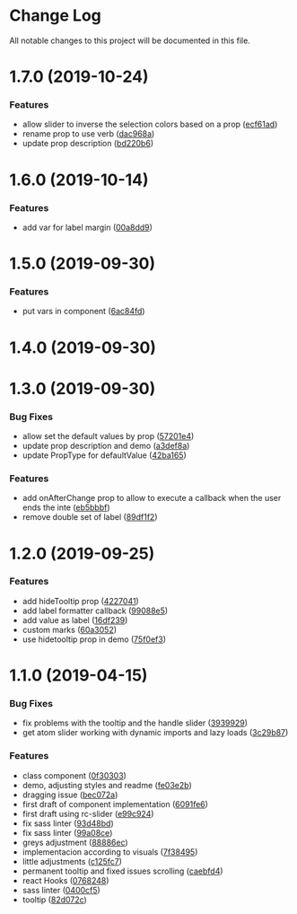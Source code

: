 # Change Log

All notable changes to this project will be documented in this file.

<a name="1.7.0"></a>
# 1.7.0 (2019-10-24)


### Features

* allow slider to inverse the selection colors based on a prop ([ecf61ad](https://github.com/SUI-Components/sui-components/commit/ecf61ad))
* rename prop to use verb ([dac968a](https://github.com/SUI-Components/sui-components/commit/dac968a))
* update prop description ([bd220b6](https://github.com/SUI-Components/sui-components/commit/bd220b6))



<a name="1.6.0"></a>
# 1.6.0 (2019-10-14)


### Features

* add var for label margin ([00a8dd9](https://github.com/SUI-Components/sui-components/commit/00a8dd9))



<a name="1.5.0"></a>
# 1.5.0 (2019-09-30)


### Features

* put vars in component ([6ac84fd](https://github.com/SUI-Components/sui-components/commit/6ac84fd))



<a name="1.4.0"></a>
# 1.4.0 (2019-09-30)



<a name="1.3.0"></a>
# 1.3.0 (2019-09-30)


### Bug Fixes

* allow set the default values by prop ([57201e4](https://github.com/SUI-Components/sui-components/commit/57201e4))
* update prop description and demo ([a3def8a](https://github.com/SUI-Components/sui-components/commit/a3def8a))
* update PropType for defaultValue ([42ba165](https://github.com/SUI-Components/sui-components/commit/42ba165))


### Features

* add onAfterChange prop to allow to execute a callback when the user ends the inte ([eb5bbbf](https://github.com/SUI-Components/sui-components/commit/eb5bbbf))
* remove double set of label ([89df1f2](https://github.com/SUI-Components/sui-components/commit/89df1f2))



<a name="1.2.0"></a>
# 1.2.0 (2019-09-25)


### Features

* add hideTooltip prop ([4227041](https://github.com/SUI-Components/sui-components/commit/4227041))
* add label formatter callback ([99088e5](https://github.com/SUI-Components/sui-components/commit/99088e5))
* add value as label ([16df239](https://github.com/SUI-Components/sui-components/commit/16df239))
* custom marks ([60a3052](https://github.com/SUI-Components/sui-components/commit/60a3052))
* use hidetooltip prop in demo ([75f0ef3](https://github.com/SUI-Components/sui-components/commit/75f0ef3))



<a name="1.1.0"></a>
# 1.1.0 (2019-04-15)


### Bug Fixes

* fix problems with the tooltip and the handle slider ([3939929](https://github.com/SUI-Components/sui-components/commit/3939929))
* get atom slider working with dynamic imports and lazy loads ([3c29b87](https://github.com/SUI-Components/sui-components/commit/3c29b87))


### Features

* class component ([0f30303](https://github.com/SUI-Components/sui-components/commit/0f30303))
* demo, adjusting styles and readme ([fe03e2b](https://github.com/SUI-Components/sui-components/commit/fe03e2b))
* dragging issue ([bec072a](https://github.com/SUI-Components/sui-components/commit/bec072a))
* first draft of component implementation ([6091fe6](https://github.com/SUI-Components/sui-components/commit/6091fe6))
* first draft using rc-slider ([e99c924](https://github.com/SUI-Components/sui-components/commit/e99c924))
* fix sass linter ([93d48bd](https://github.com/SUI-Components/sui-components/commit/93d48bd))
* fix sass linter ([99a08ce](https://github.com/SUI-Components/sui-components/commit/99a08ce))
* greys adjustment ([88886ec](https://github.com/SUI-Components/sui-components/commit/88886ec))
* implementacion according to visuals ([7f38495](https://github.com/SUI-Components/sui-components/commit/7f38495))
* little adjustments ([c125fc7](https://github.com/SUI-Components/sui-components/commit/c125fc7))
* permanent tooltip and fixed issues scrolling ([caebfd4](https://github.com/SUI-Components/sui-components/commit/caebfd4))
* react Hooks ([0768248](https://github.com/SUI-Components/sui-components/commit/0768248))
* sass linter ([0400cf5](https://github.com/SUI-Components/sui-components/commit/0400cf5))
* tooltip ([82d072c](https://github.com/SUI-Components/sui-components/commit/82d072c))



